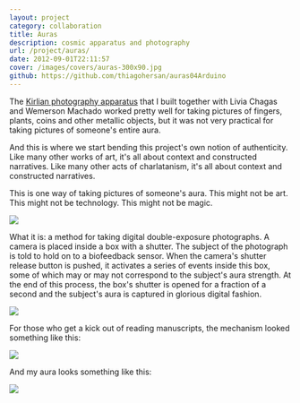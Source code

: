 ```yaml
---
layout: project
category: collaboration
title: Auras
description: cosmic apparatus and photography
url: /project/auras/
date: 2012-09-01T22:11:57
cover: /images/covers/auras-300x90.jpg
github: https://github.com/thiagohersan/auras04Arduino
---
```

The [Kirlian photography apparatus](/project/kirlian-machine/) that I built together with Livia Chagas and Wemerson Machado worked pretty well for taking pictures of fingers, plants, coins and other metallic objects, but it was not very practical for taking pictures of someone's entire aura.

And this is where we start bending this project's own notion of authenticity. Like many other works of art, it's all about context and constructed narratives. Like many other acts of charlatanism, it's all about context and constructed narratives.

This is one way of taking pictures of someone's aura. This might not be art. This might not be technology. This might not be magic.

![](bio0.jpg)

What it is: a method for taking digital double-exposure photographs. A camera is placed inside a box with a shutter. The subject of the photograph is told to hold on to a biofeedback sensor. When the camera's shutter release button is pushed, it activates a series of events inside this box, some of which may or may not correspond to the subject's aura strength. At the end of this process, the box's shutter is opened for a fraction of a second and the subject's aura is captured in glorious digital fashion.

![](bio1.jpg)

For those who get a kick out of reading manuscripts, the mechanism looked something like this:

![](bio_sch.jpg)

And my aura looks something like this:

![](8250930198_feba496c64_o.jpg)
